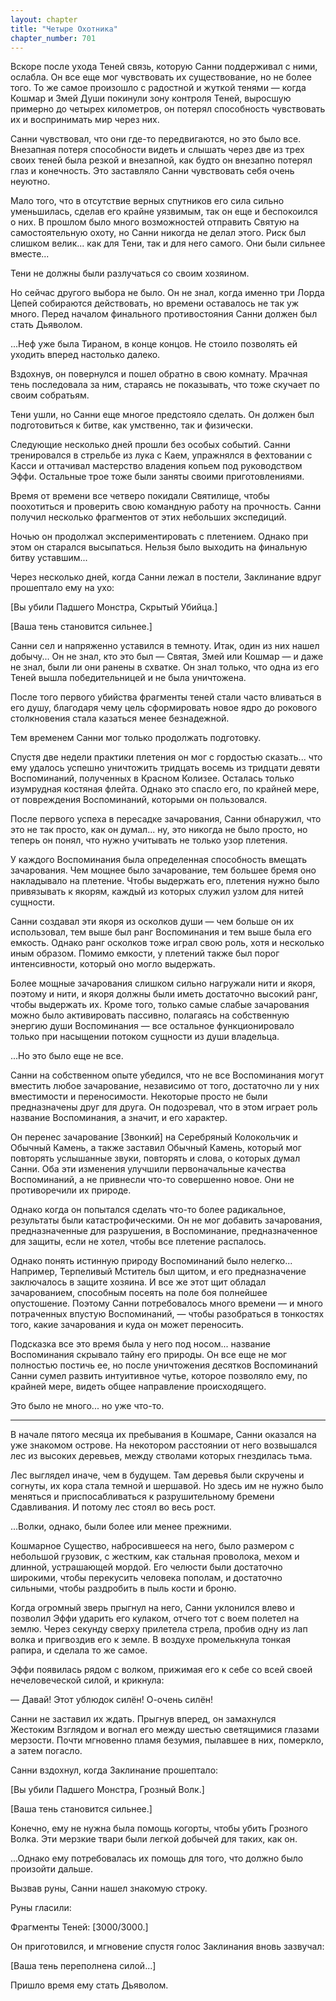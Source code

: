 ```yaml
---
layout: chapter
title: "Четыре Охотника"
chapter_number: 701
---
```


Вскоре после ухода Теней связь, которую Санни поддерживал с ними, ослабла. Он все еще мог чувствовать их существование, но не более того. То же самое произошло с радостной и жуткой тенями — когда Кошмар и Змей Души покинули зону контроля Теней, выросшую примерно до четырех километров, он потерял способность чувствовать их и воспринимать мир через них.

Санни чувствовал, что они где-то передвигаются, но это было все. Внезапная потеря способности видеть и слышать через две из трех своих теней была резкой и внезапной, как будто он внезапно потерял глаз и конечность. Это заставляло Санни чувствовать себя очень неуютно.

Мало того, что в отсутствие верных спутников его сила сильно уменьшилась, сделав его крайне уязвимым, так он еще и беспокоился о них. В прошлом было много возможностей отправить Святую на самостоятельную охоту, но Санни никогда не делал этого. Риск был слишком велик... как для Тени, так и для него самого. Они были сильнее вместе...

Тени не должны были разлучаться со своим хозяином.

Но сейчас другого выбора не было. Он не знал, когда именно три Лорда Цепей собираются действовать, но времени оставалось не так уж много. Перед началом финального противостояния Санни должен был стать Дьяволом.

...Неф уже была Тираном, в конце концов. Не стоило позволять ей уходить вперед настолько далеко.

Вздохнув, он повернулся и пошел обратно в свою комнату. Мрачная тень последовала за ним, стараясь не показывать, что тоже скучает по своим собратьям.

Тени ушли, но Санни еще многое предстояло сделать. Он должен был подготовиться к битве, как умственно, так и физически.

Следующие несколько дней прошли без особых событий. Санни тренировался в стрельбе из лука с Каем, упражнялся в фехтовании с Касси и оттачивал мастерство владения копьем под руководством Эффи. Остальные трое тоже были заняты своими приготовлениями.

Время от времени все четверо покидали Святилище, чтобы поохотиться и проверить свою командную работу на прочность. Санни получил несколько фрагментов от этих небольших экспедиций.

Ночью он продолжал экспериментировать с плетением. Однако при этом он старался высыпаться. Нельзя было выходить на финальную битву уставшим...

Через несколько дней, когда Санни лежал в постели, Заклинание вдруг прошептало ему на ухо:

[Вы убили Падшего Монстра, Скрытый Убийца.]

[Ваша тень становится сильнее.]

Санни сел и напряженно уставился в темноту. Итак, один из них нашел добычу... Он не знал, кто это был — Святая, Змей или Кошмар — и даже не знал, были ли они ранены в схватке. Он знал только, что одна из его Теней вышла победительницей и не была уничтожена.

После того первого убийства фрагменты теней стали часто вливаться в его душу, благодаря чему цель сформировать новое ядро до рокового столкновения стала казаться менее безнадежной.

Тем временем Санни мог только продолжать подготовку.

Спустя две недели практики плетения он мог с гордостью сказать... что ему удалось успешно уничтожить тридцать восемь из тридцати девяти Воспоминаний, полученных в Красном Колизее. Осталась только изумрудная костяная флейта. Однако это спасло его, по крайней мере, от повреждения Воспоминаний, которыми он пользовался.

После первого успеха в пересадке зачарования, Санни обнаружил, что это не так просто, как он думал... ну, это никогда не было просто, но теперь он понял, что нужно учитывать не только узор плетения.

У каждого Воспоминания была определенная способность вмещать зачарования. Чем мощнее было зачарование, тем большее бремя оно накладывало на плетение. Чтобы выдержать его, плетения нужно было привязывать к якорям, каждый из которых служил узлом для нитей сущности.

Санни создавал эти якоря из осколков души — чем больше он их использовал, тем выше был ранг Воспоминания и тем выше была его емкость. Однако ранг осколков тоже играл свою роль, хотя и несколько иным образом. Помимо емкости, у плетений также был порог интенсивности, который оно могло выдержать.

Более мощные зачарования слишком сильно нагружали нити и якоря, поэтому и нити, и якоря должны были иметь достаточно высокий ранг, чтобы выдержать их. Кроме того, только самые слабые зачарования можно было активировать пассивно, полагаясь на собственную энергию души Воспоминания — все остальное функционировало только при насыщении потоком сущности из души владельца.

...Но это было еще не все.

Санни на собственном опыте убедился, что не все Воспоминания могут вместить любое зачарование, независимо от того, достаточно ли у них вместимости и переносимости. Некоторые просто не были предназначены друг для друга. Он подозревал, что в этом играет роль название Воспоминания, а значит, и его характер.

Он перенес зачарование [Звонкий] на Серебряный Колокольчик и Обычный Камень, а также заставил Обычный Камень, который мог повторять услышанные звуки, повторять и слова, о которых думал Санни. Оба эти изменения улучшили первоначальные качества Воспоминаний, а не привнесли что-то совершенно новое. Они не противоречили их природе.

Однако когда он попытался сделать что-то более радикальное, результаты были катастрофическими. Он не мог добавить зачарования, предназначенные для разрушения, в Воспоминание, предназначенное для защиты, если не хотел, чтобы все плетение распалось.

Однако понять истинную природу Воспоминаний было нелегко... Например, Терпеливый Мститель был щитом, и его предназначение заключалось в защите хозяина. И все же этот щит обладал зачарованием, способным посеять на поле боя полнейшее опустошение. Поэтому Санни потребовалось много времени — и много потраченных впустую Воспоминаний, — чтобы разобраться в тонкостях того, какие зачарования и куда он может переносить.

Подсказка все это время была у него под носом... название Воспоминания скрывало тайну его природы. Он все еще не мог полностью постичь ее, но после уничтожения десятков Воспоминаний Санни сумел развить интуитивное чутье, которое позволяло ему, по крайней мере, видеть общее направление происходящего.

Это было не много... но уже что-то.

***

В начале пятого месяца их пребывания в Кошмаре, Санни оказался на уже знакомом острове. На некотором расстоянии от него возвышался лес из высоких деревьев, между стволами которых гнездилась тьма.

Лес выглядел иначе, чем в будущем. Там деревья были скручены и согнуты, их кора стала темной и шершавой. Но здесь им не нужно было меняться и приспосабливаться к разрушительному бремени Сдавливания. И потому лес стоял во весь рост.

...Волки, однако, были более или менее прежними.

Кошмарное Существо, набросившееся на него, было размером с небольшой грузовик, с жестким, как стальная проволока, мехом и длинной, устрашающей мордой. Его челюсти были достаточно широкими, чтобы перекусить человека пополам, и достаточно сильными, чтобы раздробить в пыль кости и броню.

Когда огромный зверь прыгнул на него, Санни уклонился влево и позволил Эффи ударить его кулаком, отчего тот с воем полетел на землю. Через секунду сверху прилетела стрела, пробив одну из лап волка и пригвоздив его к земле. В воздухе промелькнула тонкая рапира, и сделала то же самое.

Эффи появилась рядом с волком, прижимая его к себе со всей своей нечеловеческой силой, и крикнула:

— Давай! Этот ублюдок силён! О-очень силён!

Санни не заставил их ждать. Прыгнув вперед, он замахнулся Жестоким Взглядом и вогнал его между шестью светящимися глазами мерзости. Почти мгновенно пламя безумия, пылавшее в них, померкло, а затем погасло.

Санни вздохнул, когда Заклинание прошептало:

[Вы убили Падшего Монстра, Грозный Волк.]

[Ваша тень становится сильнее.]

Конечно, ему не нужна была помощь когорты, чтобы убить Грозного Волка. Эти мерзкие твари были легкой добычей для таких, как он.

...Однако ему потребовалась их помощь для того, что должно было произойти дальше.

Вызвав руны, Санни нашел знакомую строку.

Руны гласили:

Фрагменты Теней: [3000/3000.]

Он приготовился, и мгновение спустя голос Заклинания вновь зазвучал:

[Ваша тень переполнена силой...]

Пришло время ему стать Дьяволом.